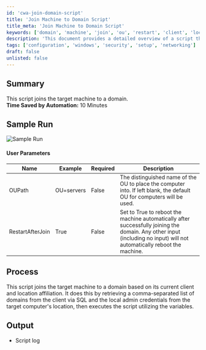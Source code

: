 ```yaml
---
id: 'cwa-join-domain-script'
title: 'Join Machine to Domain Script'
title_meta: 'Join Machine to Domain Script'
keywords: ['domain', 'machine', 'join', 'ou', 'restart', 'client', 'location', 'sql', 'credentials']
description: 'This document provides a detailed overview of a script that automates the process of joining a target machine to a domain. It includes user parameters, process explanation, and expected outputs, highlighting the time saved by automation.'
tags: ['configuration', 'windows', 'security', 'setup', 'networking']
draft: false
unlisted: false
---
```

## Summary

This script joins the target machine to a domain.  
**Time Saved by Automation:** 10 Minutes

## Sample Run

![Sample Run](..\..\..\static\img\Domain---Join\image_1.png)

#### User Parameters

| Name              | Example     | Required | Description                                                                                                                                         |
|-------------------|-------------|----------|-----------------------------------------------------------------------------------------------------------------------------------------------------|
| OUPath            | OU=servers  | False    | The distinguished name of the OU to place the computer into. If left blank, the default OU for computers will be used.                           |
| RestartAfterJoin  | True        | False    | Set to True to reboot the machine automatically after successfully joining the domain. Any other input (including no input) will not automatically reboot the machine. |

## Process

This script joins the target machine to a domain based on its current client and location affiliation. It does this by retrieving a comma-separated list of domains from the client via SQL and the local admin credentials from the target computer's location, then executes the script utilizing the variables.

## Output

- Script log



